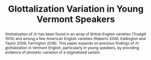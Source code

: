 ---
title: "Glottalization Variation in Young Vermont Speakers"
collection: publications
permalink: /publication/Bellavance2021_glottalization-variation-in-young-vermont-speakers
abstract: 'Glottalization of /t/ has been found in an array of British English varieties (Trudgill 1974) and among a few American English varieties (Roberts 2006, Eddington and Taylor 2009, Farrington 2018). This paper expands on previous findings of /t/ glottalization in Vermont English, particularly in young speakers, by providing evidence of phonetic variation of a stigmatized variant.'
year: 2021
journal: 'U. Penn Working Papers in Linguistics'
url_pdf: 'http://academicpages.github.io/files/published_papers/Bellavance2021_glottalization-variation-in-young-vermont-speakers.pdf'
citation: 'Bellavance, S. R. (2021). Glottalization variation in young Vermont speakers. <i>Proceedings of the 44th Annual Penn Linguistics Conference, 27</i>(1). https://repository.upenn.edu/handle/20.500.14332/45327'
---